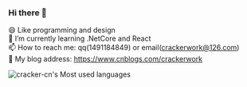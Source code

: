 ### Hi there 👋

😄 Like programming and design <br/>
🌱 I’m currently learning .NetCore and React <br/>
📫 How to reach me: qq(1491184849) or email(crackerwork@126.com) <br/>
📰 My blog address: https://www.cnblogs.com/crackerwork <br/>

![cracker-cn's Most used languages](https://github-readme-stats.vercel.app/api/top-langs/?username=cracker-cn&layout=compact&hide_border=true&langs_count=10)
